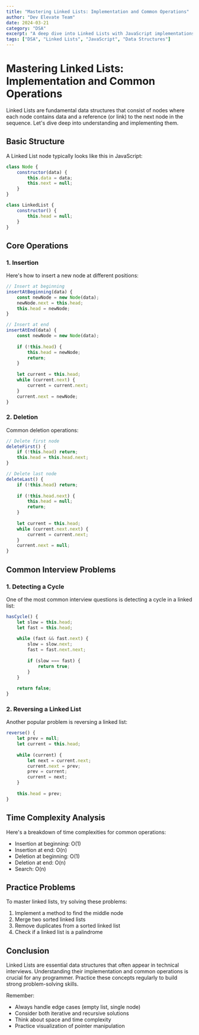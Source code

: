 ```yaml
---
title: "Mastering Linked Lists: Implementation and Common Operations"
author: "Dev Elevate Team"
date: 2024-03-21
category: "DSA"
excerpt: "A deep dive into Linked Lists with JavaScript implementations and practical examples"
tags: ["DSA", "Linked Lists", "JavaScript", "Data Structures"]
---
```


# Mastering Linked Lists: Implementation and Common Operations

Linked Lists are fundamental data structures that consist of nodes where each node contains data and a reference (or link) to the next node in the sequence. Let's dive deep into understanding and implementing them.

## Basic Structure

A Linked List node typically looks like this in JavaScript:

```javascript
class Node {
    constructor(data) {
        this.data = data;
        this.next = null;
    }
}

class LinkedList {
    constructor() {
        this.head = null;
    }
}
```

## Core Operations

### 1. Insertion

Here's how to insert a new node at different positions:

```javascript
// Insert at beginning
insertAtBeginning(data) {
    const newNode = new Node(data);
    newNode.next = this.head;
    this.head = newNode;
}

// Insert at end
insertAtEnd(data) {
    const newNode = new Node(data);
    
    if (!this.head) {
        this.head = newNode;
        return;
    }
    
    let current = this.head;
    while (current.next) {
        current = current.next;
    }
    current.next = newNode;
}
```

### 2. Deletion

Common deletion operations:

```javascript
// Delete first node
deleteFirst() {
    if (!this.head) return;
    this.head = this.head.next;
}

// Delete last node
deleteLast() {
    if (!this.head) return;
    
    if (!this.head.next) {
        this.head = null;
        return;
    }
    
    let current = this.head;
    while (current.next.next) {
        current = current.next;
    }
    current.next = null;
}
```

## Common Interview Problems

### 1. Detecting a Cycle

One of the most common interview questions is detecting a cycle in a linked list:

```javascript
hasCycle() {
    let slow = this.head;
    let fast = this.head;
    
    while (fast && fast.next) {
        slow = slow.next;
        fast = fast.next.next;
        
        if (slow === fast) {
            return true;
        }
    }
    
    return false;
}
```

### 2. Reversing a Linked List

Another popular problem is reversing a linked list:

```javascript
reverse() {
    let prev = null;
    let current = this.head;
    
    while (current) {
        let next = current.next;
        current.next = prev;
        prev = current;
        current = next;
    }
    
    this.head = prev;
}
```

## Time Complexity Analysis

Here's a breakdown of time complexities for common operations:

- Insertion at beginning: O(1)
- Insertion at end: O(n)
- Deletion at beginning: O(1)
- Deletion at end: O(n)
- Search: O(n)

## Practice Problems

To master linked lists, try solving these problems:

1. Implement a method to find the middle node
2. Merge two sorted linked lists
3. Remove duplicates from a sorted linked list
4. Check if a linked list is a palindrome

## Conclusion

Linked Lists are essential data structures that often appear in technical interviews. Understanding their implementation and common operations is crucial for any programmer. Practice these concepts regularly to build strong problem-solving skills.

Remember:
- Always handle edge cases (empty list, single node)
- Consider both iterative and recursive solutions
- Think about space and time complexity
- Practice visualization of pointer manipulation